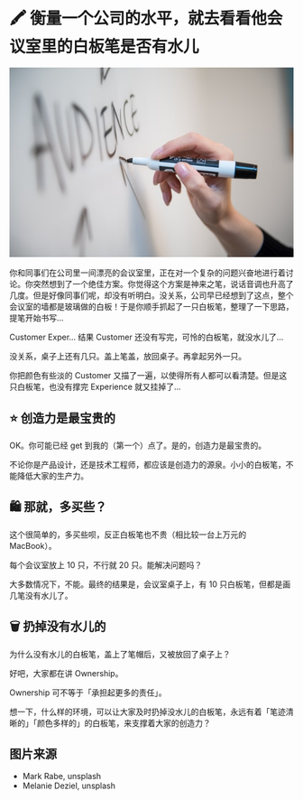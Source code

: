 # 🖍 衡量一个公司的水平，就去看看他会议室里的白板笔是否有水儿

![whiteboard](../../images/posts/2022/0325/whiteboard.jpeg)

你和同事们在公司里一间漂亮的会议室里，正在对一个复杂的问题兴奋地进行着讨论。你突然想到了一个绝佳方案。你觉得这个方案是神来之笔，说话音调也升高了几度。但是好像同事们呢，却没有听明白。没关系，公司早已经想到了这点，整个会议室的墙都是玻璃做的白板！于是你顺手抓起了一只白板笔，整理了一下思路，提笔开始书写...

Customer Exper... 结果 Customer 还没有写完，可怜的白板笔，就没水儿了...

没关系，桌子上还有几只。盖上笔盖，放回桌子。再拿起另外一只。

你把颜色有些淡的 Customer 又描了一遍，以使得所有人都可以看清楚。但是这只白板笔，也没有撑完 Experience 就又挂掉了...

## ⭐️ 创造力是最宝贵的

OK。你可能已经 get 到我的（第一个）点了。是的，创造力是最宝贵的。

不论你是产品设计，还是技术工程师，都应该是创造力的源泉。小小的白板笔，不能降低大家的生产力。

## 🛍 那就，多买些？

这个很简单的，多买些呗，反正白板笔也不贵（相比较一台上万元的 MacBook）。

每个会议室放上 10 只，不行就 20 只。能解决问题吗？

大多数情况下，不能。最终的结果是，会议室桌子上，有 10 只白板笔，但都是画几笔没有水儿了。

## 🗑 扔掉没有水儿的

为什么没有水儿的白板笔，盖上了笔帽后，又被放回了桌子上？

好吧，大家都在讲 Ownership。

Ownership 可不等于「承担起更多的责任」。

想一下，什么样的环境，可以让大家及时扔掉没水儿的白板笔，永远有着「笔迹清晰的」「颜色多样的」的白板笔，来支撑着大家的创造力？

## 图片来源

* Mark Rabe, unsplash
* Melanie Deziel, unsplash
